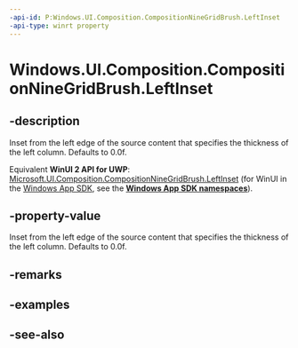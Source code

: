 ```yaml
---
-api-id: P:Windows.UI.Composition.CompositionNineGridBrush.LeftInset
-api-type: winrt property
---
```


<!-- Property syntax
public float LeftInset { get;  set; }
-->

# Windows.UI.Composition.CompositionNineGridBrush.LeftInset

## -description
Inset from the left edge of the source content that specifies the thickness of the left column. Defaults to 0.0f.

Equivalent **WinUI 2 API for UWP**: [Microsoft.UI.Composition.CompositionNineGridBrush.LeftInset](/windows/winui/api/microsoft.ui.composition.compositionninegridbrush.leftinset) (for WinUI in the [Windows App SDK](/windows/apps/windows-app-sdk/), see the **[Windows App SDK namespaces](/windows/windows-app-sdk/api/winrt/)**).

## -property-value
Inset from the left edge of the source content that specifies the thickness of the left column. Defaults to 0.0f.

## -remarks

## -examples

## -see-also
